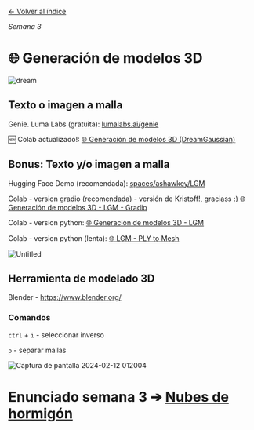 [← Volver al índice](/semanas/README.md)

*Semana 3*

# 🌐 Generación de modelos 3D

![dream](https://i.imgur.com/1pERFQI.gif)

## Texto o imagen a malla

Genie. Luma Labs (gratuita): [lumalabs.ai/genie](https://lumalabs.ai/genie?view=create)

🆕 Colab actualizado!: [🌐 Generación de modelos 3D (DreamGaussian)](https://colab.research.google.com/drive/10m8fyADEe37exBRzwRXKsolyPwnGmAnB?usp=sharing) 

## Bonus: Texto y/o imagen a malla

Hugging Face Demo (recomendada): [spaces/ashawkey/LGM](https://huggingface.co/spaces/ashawkey/LGM)

Colab - version gradio (recomendada) - versión de Kristoff!, graciass :) [🌐 Generación de modelos 3D - LGM - Gradio](https://colab.research.google.com/drive/11oQDXINssCOBaNtYk7qeglpHXADitwR7?usp=sharing)

Colab - version python: [🌐 Generación de modelos 3D - LGM](https://colab.research.google.com/drive/1v_mlLgOZsBUt42-jQJP68tziBym_ugIS?usp=sharing)

Colab - version python (lenta): [🌐 LGM - PLY to Mesh](https://colab.research.google.com/drive/1lDnyThYTojHbpj-utq611u4er7zJuaJi?usp=sharing)

![Untitled](https://github.com/eeenajenaciones/backend/assets/157328061/a16834dc-9226-4c47-88e0-e477df9e0f55)

## Herramienta de modelado 3D

Blender - https://www.blender.org/

### Comandos

`ctrl` + `i` - seleccionar inverso

`p` - separar mallas

![Captura de pantalla 2024-02-12 012004](https://github.com/eeenajenaciones/backend/assets/157328061/0ba804c6-64b2-4d57-8f63-3f68f1960f5f)

# **Enunciado semana 3** ➔ [Nubes de hormigón](enunciados/nubes_de_hormigon.md)
